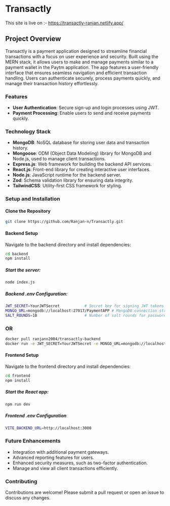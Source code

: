 # Transactly

This site is live on :- https://transactly-ranjan.netlify.app/

## Project Overview

Transactly is a payment application designed to streamline financial transactions with a focus on user experience and security. Built using the MERN stack, it allows users to make and manage payments similar to a payment wallet in the Paytm application. The app features a user-friendly interface that ensures seamless navigation and efficient transaction handling. Users can authenticate securely, process payments quickly, and manage their transaction history effortlessly.

### Features

- **User Authentication**: Secure sign-up and login processes using JWT.
- **Payment Processing**: Enable users to send and receive payments quickly.

### Technology Stack

- **MongoDB**: NoSQL database for storing user data and transaction history.
- **Mongoose**: ODM (Object Data Modeling) library for MongoDB and Node.js, used to manage client transactions.
- **Express.js**: Web framework for building the backend API services.
- **React.js**: Front-end library for creating interactive user interfaces.
- **Node.js**: JavaScript runtime for the backend server.
- **Zod**: Schema validation library for ensuring data integrity.
- **TailwindCSS**: Utility-first CSS framework for styling.

### Setup and Installation

#### Clone the Repository

```bash
git clone https://github.com/Ranjan-n/Transactly.git
```

#### Backend Setup

Navigate to the backend directory and install dependencies:

```bash
cd backend
npm install
```

##### Start the server:

```bash
node index.js
```

##### Backend .env Configuration:

```bash
JWT_SECRET=YourJWTSecret           # Secret key for signing JWT tokens
MONGO_URL=mongodb://localhost:27017/PaymentAPP # MongoDB connection string
SALT_ROUNDS=10                     # Number of salt rounds for password hashing
```

### OR

```bash
docker pull ranjann2004/transactly-backend
docker run -e JWT_SECRET=YourJWTSecret -e MONGO_URL=mongodb://localhost:27017/PaymentAPP -e SALT_ROUNDS=Number_of_salt_rounds_for_password_hashing -p 3000:3000 ranjann2004/transactly-backend
```

#### Frontend Setup

Navigate to the frontend directory and install dependencies:

```bash
cd frontend
npm install
```

##### Start the React app:

```bash
npm run dev
```

##### Frontend .env Configuration

```bash
VITE_BACKEND_URL=http://localhost:3000
```

### Future Enhancements

- Integration with additional payment gateways.
- Advanced reporting features for users.
- Enhanced security measures, such as two-factor authentication.
- Manage and view all client transactions efficiently.

### Contributing

Contributions are welcome! Please submit a pull request or open an issue to discuss any changes.
